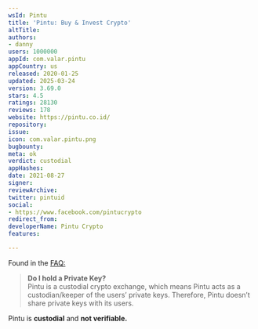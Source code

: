 ```yaml
---
wsId: Pintu
title: 'Pintu: Buy & Invest Crypto'
altTitle: 
authors:
- danny
users: 1000000
appId: com.valar.pintu
appCountry: us
released: 2020-01-25
updated: 2025-03-24
version: 3.69.0
stars: 4.5
ratings: 28130
reviews: 178
website: https://pintu.co.id/
repository: 
issue: 
icon: com.valar.pintu.png
bugbounty: 
meta: ok
verdict: custodial
appHashes: 
date: 2021-08-27
signer: 
reviewArchive: 
twitter: pintuid
social:
- https://www.facebook.com/pintucrypto
redirect_from: 
developerName: Pintu Crypto
features: 

---
```


Found in the [FAQ:](https://pintu.co.id/en/faq/private-keys)
> **Do I hold a Private Key?**<br>
  Pintu is a custodial crypto exchange, which means Pintu acts as a custodian/keeper of the users’ private keys.  Therefore, Pintu doesn’t share private keys with its users.

Pintu is **custodial** and **not verifiable.**

